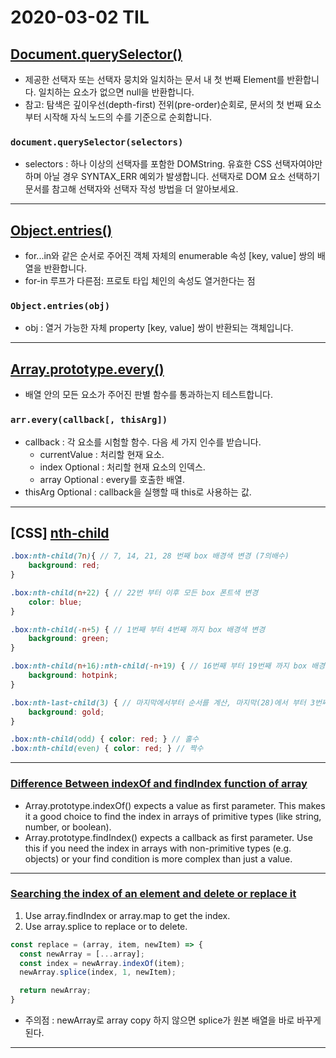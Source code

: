 2020-03-02 TIL
==============
## [Document.querySelector()](https://developer.mozilla.org/ko/docs/Web/API/Document/querySelector)
- 제공한 선택자 또는 선택자 뭉치와 일치하는 문서 내 첫 번째 Element를 반환합니다. 일치하는 요소가 없으면 null을 반환합니다.
- 참고: 탐색은 깊이우선(depth-first) 전위(pre-order)순회로, 문서의 첫 번째 요소부터 시작해 자식 노드의 수를 기준으로 순회합니다.
### `document.querySelector(selectors)`
- selectors : 하나 이상의 선택자를 포함한 DOMString. 유효한 CSS 선택자여야만 하며 아닐 경우 SYNTAX_ERR 예외가 발생합니다. 선택자로 DOM 요소 선택하기 문서를 참고해 선택자와 선택자 작성 방법을 더 알아보세요.
--------------
## [Object.entries()](https://developer.mozilla.org/ko/docs/Web/JavaScript/Reference/Global_Objects/Object/entries)
- for...in와 같은 순서로 주어진 객체 자체의 enumerable 속성 [key, value] 쌍의 배열을 반환합니다.
- for-in 루프가 다른점: 프로토 타입 체인의 속성도 열거한다는 점
### `Object.entries(obj)`
- obj : 열거 가능한 자체 property [key, value] 쌍이 반환되는 객체입니다.
--------------
## [Array.prototype.every()](https://developer.mozilla.org/ko/docs/Web/JavaScript/Reference/Global_Objects/Array/every)
- 배열 안의 모든 요소가 주어진 판별 함수를 통과하는지 테스트합니다.
### `arr.every(callback[, thisArg])`
- callback : 각 요소를 시험할 함수. 다음 세 가지 인수를 받습니다.
  - currentValue : 처리할 현재 요소.
  - index Optional : 처리할 현재 요소의 인덱스.
  - array Optional : every를 호출한 배열.
- thisArg Optional : callback을 실행할 때 this로 사용하는 값.
--------------
## [CSS] [nth-child](https://mylife365.tistory.com/252)
```scss
.box:nth-child(7n){ // 7, 14, 21, 28 번째 box 배경색 변경 (7의배수)
    background: red;
}

.box:nth-child(n+22) { // 22번 부터 이후 모든 box 폰트색 변경
    color: blue;
}

.box:nth-child(-n+5) { // 1번째 부터 4번째 까지 box 배경색 변경
    background: green;
}

.box:nth-child(n+16):nth-child(-n+19) { // 16번째 부터 19번째 까지 box 배경색 변경
    background: hotpink;
}

.box:nth-last-child(3) { // 마지막에서부터 순서를 계산, 마지막(28)에서 부터 3번째
    background: gold;
}

.box:nth-child(odd) { color: red; } // 홀수
.box:nth-child(even) { color: red; } // 짝수
```
--------------
### [Difference Between indexOf and findIndex function of array](https://stackoverflow.com/questions/41443029/difference-between-indexof-and-findindex-function-of-array)
- Array.prototype.indexOf() expects a value as first parameter. This makes it a good choice to find the index in arrays of primitive types (like string, number, or boolean).
- Array.prototype.findIndex() expects a callback as first parameter. Use this if you need the index in arrays with non-primitive types (e.g. objects) or your find condition is more complex than just a value.
--------------
### [Searching the index of an element and delete or replace it](https://www.codementor.io/@lautiamkok/javascript-tips-searching-the-index-of-an-element-and-delete-or-replace-it-cfpy6uasy)
1. Use array.findIndex or array.map to get the index.
2. Use array.splice to replace or to delete.
```jsx
const replace = (array, item, newItem) => {
  const newArray = [...array];
  const index = newArray.indexOf(item);
  newArray.splice(index, 1, newItem);

  return newArray;
}
```
* 주의점 : newArray로 array copy 하지 않으면 splice가 원본 배열을 바로 바꾸게 된다.
--------------